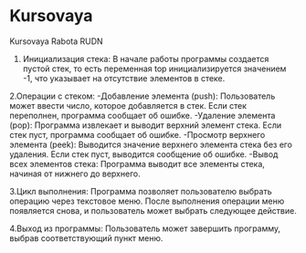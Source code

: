 # Kursovaya
Kursovaya Rabota RUDN
1. Инициализация стека: В начале работы программы создается пустой стек, то есть переменная top инициализируется значением -1, что указывает на отсутствие элементов в стеке.

2.Операции с стеком:
-Добавление элемента (push): Пользователь может ввести число, которое добавляется в стек. Если стек переполнен, программа сообщает об ошибке.
-Удаление элемента (pop): Программа извлекает и выводит верхний элемент стека. Если стек пуст, программа сообщает об ошибке.
-Просмотр верхнего элемента (peek): Выводится значение верхнего элемента стека без его удаления. Если стек пуст, выводится сообщение об ошибке.
-Вывод всех элементов стека: Программа выводит все элементы стека, начиная от нижнего до верхнего.

3.Цикл выполнения: Программа позволяет пользователю выбрать операцию через текстовое меню. После выполнения операции меню появляется снова, и пользователь может выбрать следующее действие.

4.Выход из программы: Пользователь может завершить программу, выбрав соответствующий пункт меню.
